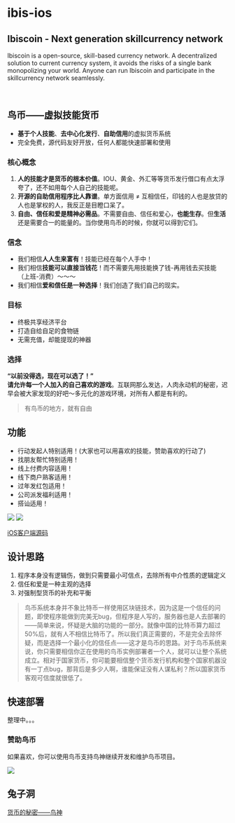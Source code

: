 # ibis-ios

## Ibiscoin - Next generation skillcurrency network

Ibiscoin is a open-source, skill-based currency network. A decentralized solution to current currency system, it avoids the risks of a single bank monopolizing your world. Anyone can run Ibiscoin and participate in the skillcurrency network seamlessly.

 

## 鸟币——虚拟技能货币  

- **基于个人技能**、**去中心化发行**、**自助信用**的虚拟货币系统
- 完全免费，源代码友好开放，任何人都能快速部署和使用

### 核心概念

1. **人的技能才是货币的根本价值**。IOU、黄金、外汇等等货币发行借口有点太浮夸了，还不如用每个人自己的技能呢。  
2. **开源的自助信用程序比人靠谱**。单方面信用 ≠ 互相信任，印钱的人也是放贷的人也是掌权的人，我反正是目瞪口呆了。  
3. **自由、信任和爱是精神必需品**。不需要自由、信任和爱心，**也能生存**。但**生活**还是需要合一的能量的。当你使用鸟币的时候，你就可以得到它们。  

### 信念

- 我们相信**人人生来富有**！技能已经在每个人手中！
- 我们相信**技能可以直接当钱花**！而不需要先用技能换了钱-再用钱去买技能（上班-消费）～～～
- 我们相信**爱和信任是一种选择**！我们创造了我们自己的现实。

### 目标
- 终极共享经济平台
- 打造自给自足的食物链
- 无需充值，却能提现的神器

### 选择
**“以前没得选，现在可以选了！”**  
**请允许每一个人加入的自己喜欢的游戏**。互联网那么发达，人肉永动机的秘密，迟早会被大家发现的好吧～多元化的游戏环境，对所有人都是有利的。  

>有鸟币的地方，就有自由

## 功能
- 行动发起人特别适用！(大家也可以用喜欢的技能，赞助喜欢的行动了)
- 找朋友帮忙特别适用！
- 线上付费内容适用！
- 线下商户熟客适用！
- 过年发红包适用！
- 公司派发福利适用！
- 搭讪适用！


![](https://github.com/ibiscoin/ibis-ios/blob/master/Screen/Launch320.jpg)
![](https://github.com/ibiscoin/ibis-ios/blob/master/Screen/Home320.jpg)  
 
[iOS客户端源码](https://github.com/ibiscoin/ibis-ios)

## 设计思路  

1. 程序本身没有逻辑伤，做到只需要最小可信点，去除所有中介性质的逻辑定义  
2. 信任和爱是一种主观的选择
3. 对强制型货币的补充和平衡

>鸟币系统本身并不象比特币一样使用区块链技术，因为这是一个信任的问题，即使程序能做到完美无bug，但程序是人写的，服务器也是人去部署的——简单来说，怀疑是大脑的功能的一部分。就像中国的比特币算力超过50%后，就有人不相信比特币了。所以我们真正需要的，不是完全去除怀疑，而是选择一个最小化的信任点——这才是鸟币的思路。对于鸟币系统来说，你只需要相信你正在使用的鸟币实例部署者一个人，就可以让整个系统成立。相对于国家货币，你可能要相信整个货币发行机构和整个国家机器没有一丁点bug，那背后是多少人啊，谁能保证没有人谋私利？所以国家货币客观可信度就很低了。


## 快速部署
整理中。。。

### 赞助鸟币

如果喜欢，你可以使用鸟币支持鸟神继续开发和维护鸟币项目。

![](https://github.com/ibiscoin/ibis-ios/blob/master/Tmpl_QRCode/qrcode_tmpl_a_example.png)  

## 兔子洞
[货币的秘密——鸟神](https://github.com/ibiscoin/ibis-ios/blob/master/SECRET.md)
